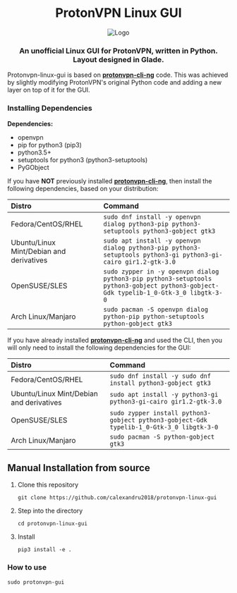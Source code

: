 <h1 align="center">ProtonVPN Linux GUI</h1>
<p align="center">
  <img src="https://i.imgur.com/rjMuf7p.png" alt="Logo"></img>
</p>

<h3 align="center">An <b>unofficial</b> Linux GUI for ProtonVPN, written in Python. Layout designed in Glade.</h3>

Protonvpn-linux-gui is based on <a href="https://github.com/ProtonVPN/protonvpn-cli-ng"><b>protonvpn-cli-ng</b></a> code. This was achieved by slightly modifying ProtonVPN's original Python code and adding a new layer on top of it for the GUI.

### Installing Dependencies

**Dependencies:**

- openvpn
- pip for python3 (pip3)
- python3.5+
- setuptools for python3 (python3-setuptools)
- PyGObject

If you have <b>NOT</b> previously installed <b><a href="https://github.com/ProtonVPN/protonvpn-cli-ng">protonvpn-cli-ng</b></a>, then install the following dependencies, based on your distribution:

| **Distro**                              | **Command**                                                                                                                           |
|:----------------------------------------|:---------------------------------------------------------------------------------------------------------                             |
|Fedora/CentOS/RHEL                       | `sudo dnf install -y openvpn dialog python3-pip python3-setuptools python3-gobject gtk3`                                              |
|Ubuntu/Linux Mint/Debian and derivatives | `sudo apt install -y openvpn dialog python3-pip python3-setuptools python3-gi python3-gi-cairo gir1.2-gtk-3.0`                        |
|OpenSUSE/SLES                            | `sudo zypper in -y openvpn dialog python3-pip python3-setuptools python3-gobject python3-gobject-Gdk typelib-1_0-Gtk-3_0 libgtk-3-0`  |
|Arch Linux/Manjaro                       | `sudo pacman -S openvpn dialog python-pip python-setuptools python-gobject gtk3`       |



If you have already installed <a href="https://github.com/ProtonVPN/protonvpn-cli-ng"><b>protonvpn-cli-ng</b></a> and used the CLI, then you will only need to install the following dependencies for the GUI:

| **Distro**                              | **Command**                                                                               |
|:----------------------------------------|:--------------------------------------------------------------------                      |
|Fedora/CentOS/RHEL                       | `sudo dnf install -y sudo dnf install python3-gobject gtk3`                               |
|Ubuntu/Linux Mint/Debian and derivatives | `sudo apt install -y python3-gi python3-gi-cairo gir1.2-gtk-3.0`                          |
|OpenSUSE/SLES                            | `sudo zypper install python3-gobject python3-gobject-Gdk typelib-1_0-Gtk-3_0 libgtk-3-0`  |
|Arch Linux/Manjaro                       | `sudo pacman -S python-gobject gtk3`                                                      |


## Manual Installation from source

1. Clone this repository

    `git clone https://github.com/calexandru2018/protonvpn-linux-gui`

2. Step into the directory

   `cd protonvpn-linux-gui`

3. Install

    `pip3 install -e .`

### How to use

 `sudo protonvpn-gui`